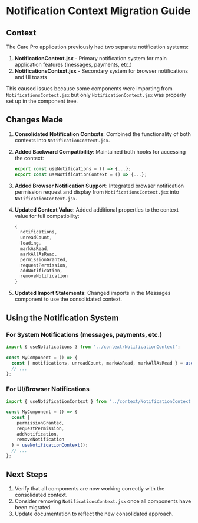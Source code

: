 # Notification Context Migration Guide

## Context

The Care Pro application previously had two separate notification systems:

1. **NotificationContext.jsx** - Primary notification system for main application features (messages, payments, etc.)
2. **NotificationsContext.jsx** - Secondary system for browser notifications and UI toasts

This caused issues because some components were importing from `NotificationsContext.jsx` but only `NotificationContext.jsx` was properly set up in the component tree.

## Changes Made

1. **Consolidated Notification Contexts**: Combined the functionality of both contexts into `NotificationContext.jsx`.

2. **Added Backward Compatibility**: Maintained both hooks for accessing the context:
   ```jsx
   export const useNotifications = () => {...};
   export const useNotificationContext = () => {...};
   ```

3. **Added Browser Notification Support**: Integrated browser notification permission request and display from `NotificationsContext.jsx` into `NotificationContext.jsx`.

4. **Updated Context Value**: Added additional properties to the context value for full compatibility:
   ```jsx
   {
     notifications,
     unreadCount,
     loading,
     markAsRead,
     markAllAsRead,
     permissionGranted,
     requestPermission,
     addNotification,
     removeNotification
   }
   ```

5. **Updated Import Statements**: Changed imports in the Messages component to use the consolidated context.

## Using the Notification System

### For System Notifications (messages, payments, etc.)
```jsx
import { useNotifications } from '../context/NotificationContext';

const MyComponent = () => {
  const { notifications, unreadCount, markAsRead, markAllAsRead } = useNotifications();
  // ...
};
```

### For UI/Browser Notifications
```jsx
import { useNotificationContext } from '../context/NotificationContext';

const MyComponent = () => {
  const { 
    permissionGranted, 
    requestPermission, 
    addNotification, 
    removeNotification 
  } = useNotificationContext();
  // ...
};
```

## Next Steps

1. Verify that all components are now working correctly with the consolidated context.
2. Consider removing `NotificationsContext.jsx` once all components have been migrated.
3. Update documentation to reflect the new consolidated approach.
